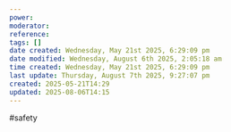 ```yaml
---
power: 
moderator: 
reference: 
tags: []
date created: Wednesday, May 21st 2025, 6:29:09 pm
date modified: Wednesday, August 6th 2025, 2:05:18 am
time created: Wednesday, May 21st 2025, 6:29:09 pm
last update: Thursday, August 7th 2025, 9:27:07 pm
created: 2025-05-21T14:29
updated: 2025-08-06T14:15
---
```

#safety 
